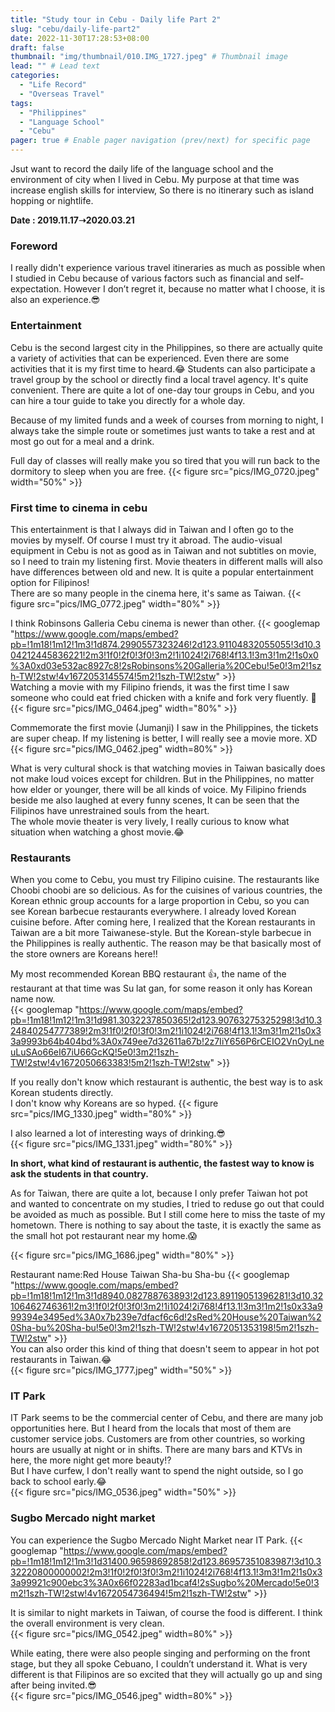 ```yaml
---
title: "Study tour in Cebu - Daily life Part 2"
slug: "cebu/daily-life-part2"
date: 2022-11-30T17:28:53+08:00
draft: false
thumbnail: "img/thumbnail/010.IMG_1727.jpeg" # Thumbnail image
lead: "" # Lead text
categories:
  - "Life Record"
  - "Overseas Travel"
tags:
  - "Philippines"
  - "Language School"
  - "Cebu"
pager: true # Enable pager navigation (prev/next) for specific page
---
```

Jsut want to record the daily life of the language school and the environment of city when I lived in Cebu. My purpose at that time was increase english skills for interview, So there is no itinerary such as island hopping or nightlife.  
<!--more-->
**Date : 2019.11.17➝2020.03.21**   

### Foreword   
I really didn't experience various travel itineraries as much as possible when I studied in Cebu because of various factors such as financial and self-expectation. However I don’t regret it, because no matter what I choose, it is also an experience.😎  

### Entertainment
Cebu is the second largest city in the Philippines, so there are actually quite a variety of activities that can be experienced. Even there are some activities that it is my first time to heard.😂 Students can also participate a travel group by the school or directly find a local travel agency. It's quite convenient. There are quite a lot of one-day tour groups in Cebu, and you can hire a tour guide to take you directly for a whole day. 

Because of my limited funds and a week of courses from morning to night, I always take the simple route or sometimes just wants to take a rest and at most go out for a meal and a drink.  
 
Full day of classes will really make you so tired that you will run back to the dormitory to sleep when you are free.
{{< figure src="pics/IMG_0720.jpeg" width="50%" >}} 

### First time to cinema in cebu
This entertainment is that I always did in Taiwan and I often go to the movies by myself. Of course I must try it abroad. The audio-visual equipment in Cebu is not as good as in Taiwan and  not subtitles on movie, so I need to train my listening first. Movie theaters in different malls will also have differences between old and new. It is quite a popular entertainment option for Filipinos!  
There are so many people in the cinema here, it's same as Taiwan. 
{{< figure src="pics/IMG_0772.jpeg" width="80%" >}} 

I think Robinsons Galleria Cebu cinema is newer than other.
{{< googlemap "https://www.google.com/maps/embed?pb=!1m18!1m12!1m3!1d874.2990557323246!2d123.91104832055055!3d10.304212445836221!2m3!1f0!2f0!3f0!3m2!1i1024!2i768!4f13.1!3m3!1m2!1s0x0%3A0xd03e532ac8927c8!2sRobinsons%20Galleria%20Cebu!5e0!3m2!1szh-TW!2stw!4v1672053145574!5m2!1szh-TW!2stw" >}}  
Watching a movie with my Filipino friends, it was the first time I saw someone who could eat fried chicken with a knife and fork very fluently. 🤣
{{< figure src="pics/IMG_0464.jpeg" width="80%" >}} 

Commemorate the first movie (Jumanji) I saw in the Philippines, the tickets are super cheap. If my listening is better, I will really see a movie more. XD
{{< figure src="pics/IMG_0462.jpeg" width=80%" >}}  

What is very cultural shock is that watching movies in Taiwan basically does not make loud voices except for children. But in the Philippines, no matter how elder or younger, there will be all kinds of voice. My Filipino friends beside me also laughed at every funny scenes, It can be seen that the Filipinos have unrestrained souls from the heart.   
The whole movie theater is very lively, I really curious to know what situation when watching a ghost movie.😂  

###  Restaurants
When you come to Cebu, you must try Filipino cuisine. The restaurants like Choobi choobi are so delicious. As for the cuisines of various countries, the Korean ethnic group accounts for a large proportion in Cebu, so you can see Korean barbecue restaurants everywhere. I already loved Korean cuisine before. After coming here, I realized that the Korean restaurants in Taiwan are a bit more Taiwanese-style. But the Korean-style barbecue in the Philippines is really authentic. The reason may be that basically most of the store owners are Koreans here!!   

My most recommended Korean BBQ restaurant 👍, the name of the restaurant at that time was Su lat gan, for some reason it only has Korean name now.  
{{< googlemap "https://www.google.com/maps/embed?pb=!1m18!1m12!1m3!1d981.3032237850365!2d123.90763275325298!3d10.324840254777389!2m3!1f0!2f0!3f0!3m2!1i1024!2i768!4f13.1!3m3!1m2!1s0x33a9993b64b404bd%3A0x749ee7d32611a67b!2z7IiY656P6rCEIO2VnOyLneuLuSAo66eI67iU66GcKQ!5e0!3m2!1szh-TW!2stw!4v1672050663383!5m2!1szh-TW!2stw" >}}  

If you really don't know which restaurant is authentic, the best way is to ask Korean students directly.  
I don't know why Koreans are so hyped.
{{< figure src="pics/IMG_1330.jpeg" width="80%" >}}  

I also learned a lot of interesting ways of drinking.😎  
{{< figure src="pics/IMG_1331.jpeg" width="80%" >}}  

**In short, what kind of restaurant is authentic, the fastest way to know is ask the students in that country.**

As for Taiwan, there are quite a lot, because I only prefer Taiwan hot pot and wanted to concentrate on my studies, I tried to reduse go out that could be avoided as much as possible. But I still come here to miss the taste of my hometown.
There is nothing to say about the taste, it is exactly the same as the small hot pot restaurant near my home.😱

{{< figure src="pics/IMG_1686.jpeg" width="80%" >}}  

Restaurant name:Red House Taiwan Sha-bu Sha-bu
{{< googlemap "https://www.google.com/maps/embed?pb=!1m18!1m12!1m3!1d8940.082788763893!2d123.89119051396281!3d10.32106462746361!2m3!1f0!2f0!3f0!3m2!1i1024!2i768!4f13.1!3m3!1m2!1s0x33a999394e3495ed%3A0x7b239e7dfacf6c6d!2sRed%20House%20Taiwan%20Sha-bu%20Sha-bu!5e0!3m2!1szh-TW!2stw!4v1672051353198!5m2!1szh-TW!2stw" >}}  
You can also order this kind of thing that doesn't seem to appear in hot pot restaurants in Taiwan.😂  
{{< figure src="pics/IMG_1777.jpeg" width="50%" >}}  

### IT Park
IT Park seems to be the commercial center of Cebu, and there are many job opportunities here. But I heard from the locals that most of them are customer service jobs. Customers are from other countries, so working hours are usually at night or in shifts. There are many bars and KTVs in here, the more night get more beauty!?  
But I have curfew, I don't really want to spend the night outside, so I go back to school early.😂  
{{< figure src="pics/IMG_0536.jpeg" width="50%" >}}  

### Sugbo Mercado night market
You can experience the Sugbo Mercado Night Market near IT Park.
{{< googlemap "https://www.google.com/maps/embed?pb=!1m18!1m12!1m3!1d31400.96598692858!2d123.86957351083987!3d10.332220800000002!2m3!1f0!2f0!3f0!3m2!1i1024!2i768!4f13.1!3m3!1m2!1s0x33a99921c900ebc3%3A0x66f02283ad1bcaf4!2sSugbo%20Mercado!5e0!3m2!1szh-TW!2stw!4v1672054736494!5m2!1szh-TW!2stw" >}}  

It is similar to night markets in Taiwan, of course the food is different. I think the overall environment is very clean.  
{{< figure src="pics/IMG_0542.jpeg" width=80%" >}}  

While eating, there were also people singing and performing on the front stage, but they all spoke Cebuano, I couldn’t understand it. What is very different is that Filipinos are so excited that they will actually go up and sing after being invited.😎  
{{< figure src="pics/IMG_0546.jpeg" width=80%" >}}  